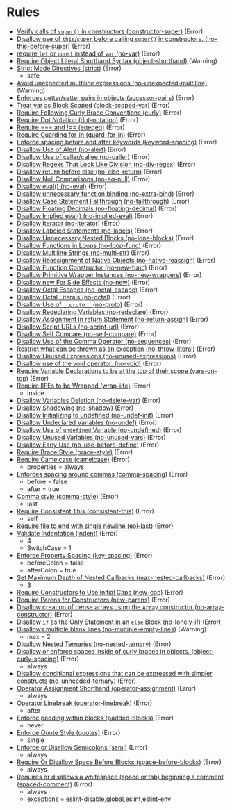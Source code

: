 # Rules

* [Verify calls of `super()` in constructors (constructor-super)](http://eslint.org/docs/rules/constructor-super) (Error)
* [Disallow use of `this`/`super` before calling `super()` in constructors. (no-this-before-super)](http://eslint.org/docs/rules/no-this-before-super) (Error)
* [require `let` or `const` instead of `var` (no-var)](http://eslint.org/docs/rules/no-var) (Error)
* [Require Object Literal Shorthand Syntax (object-shorthand)](http://eslint.org/docs/rules/object-shorthand) (Warning)
* [Strict Mode Directives (strict)](http://eslint.org/docs/rules/strict) (Error)
  * safe
* [Avoid unexpected multiline expressions (no-unexpected-multiline)](http://eslint.org/docs/rules/no-unexpected-multiline) (Warning)
* [Enforces getter/setter pairs in objects (accessor-pairs)](http://eslint.org/docs/rules/accessor-pairs) (Error)
* [Treat var as Block Scoped (block-scoped-var)](http://eslint.org/docs/rules/block-scoped-var) (Error)
* [Require Following Curly Brace Conventions (curly)](http://eslint.org/docs/rules/curly) (Error)
* [Require Dot Notation (dot-notation)](http://eslint.org/docs/rules/dot-notation) (Error)
* [Require === and !== (eqeqeq)](http://eslint.org/docs/rules/eqeqeq) (Error)
* [Require Guarding for-in (guard-for-in)](http://eslint.org/docs/rules/guard-for-in) (Error)
* [Enforce spacing before and after keywords (keyword-spacing)](http://eslint.org/docs/rules/keyword-spacing) (Error)
* [Disallow Use of Alert (no-alert)](http://eslint.org/docs/rules/no-alert) (Error)
* [Disallow Use of caller/callee (no-caller)](http://eslint.org/docs/rules/no-caller) (Error)
* [Disallow Regexs That Look Like Division (no-div-regex)](http://eslint.org/docs/rules/no-div-regex) (Error)
* [Disallow return before else (no-else-return)](http://eslint.org/docs/rules/no-else-return) (Error)
* [Disallow Null Comparisons (no-eq-null)](http://eslint.org/docs/rules/no-eq-null) (Error)
* [Disallow eval() (no-eval)](http://eslint.org/docs/rules/no-eval) (Error)
* [Disallow unnecessary function binding (no-extra-bind)](http://eslint.org/docs/rules/no-extra-bind) (Error)
* [Disallow Case Statement Fallthrough (no-fallthrough)](http://eslint.org/docs/rules/no-fallthrough) (Error)
* [Disallow Floating Decimals (no-floating-decimal)](http://eslint.org/docs/rules/no-floating-decimal) (Error)
* [Disallow Implied eval() (no-implied-eval)](http://eslint.org/docs/rules/no-implied-eval) (Error)
* [Disallow Iterator (no-iterator)](http://eslint.org/docs/rules/no-iterator) (Error)
* [Disallow Labeled Statements (no-labels)](http://eslint.org/docs/rules/no-labels) (Error)
* [Disallow Unnecessary Nested Blocks (no-lone-blocks)](http://eslint.org/docs/rules/no-lone-blocks) (Error)
* [Disallow Functions in Loops (no-loop-func)](http://eslint.org/docs/rules/no-loop-func) (Error)
* [Disallow Multiline Strings (no-multi-str)](http://eslint.org/docs/rules/no-multi-str) (Error)
* [Disallow Reassignment of Native Objects (no-native-reassign)](http://eslint.org/docs/rules/no-native-reassign) (Error)
* [Disallow Function Constructor (no-new-func)](http://eslint.org/docs/rules/no-new-func) (Error)
* [Disallow Primitive Wrapper Instances (no-new-wrappers)](http://eslint.org/docs/rules/no-new-wrappers) (Error)
* [Disallow new For Side Effects (no-new)](http://eslint.org/docs/rules/no-new) (Error)
* [Disallow Octal Escapes (no-octal-escape)](http://eslint.org/docs/rules/no-octal-escape) (Error)
* [Disallow Octal Literals (no-octal)](http://eslint.org/docs/rules/no-octal) (Error)
* [Disallow Use of `__proto__` (no-proto)](http://eslint.org/docs/rules/no-proto) (Error)
* [Disallow Redeclaring Variables (no-redeclare)](http://eslint.org/docs/rules/no-redeclare) (Error)
* [Disallow Assignment in return Statement (no-return-assign)](http://eslint.org/docs/rules/no-return-assign) (Error)
* [Disallow Script URLs (no-script-url)](http://eslint.org/docs/rules/no-script-url) (Error)
* [Disallow Self Compare (no-self-compare)](http://eslint.org/docs/rules/no-self-compare) (Error)
* [Disallow Use of the Comma Operator (no-sequences)](http://eslint.org/docs/rules/no-sequences) (Error)
* [Restrict what can be thrown as an exception (no-throw-literal)](http://eslint.org/docs/rules/no-throw-literal) (Error)
* [Disallow Unused Expressions (no-unused-expressions)](http://eslint.org/docs/rules/no-unused-expressions) (Error)
* [Disallow use of the void operator. (no-void)](http://eslint.org/docs/rules/no-void) (Error)
* [Require Variable Declarations to be at the top of their scope (vars-on-top)](http://eslint.org/docs/rules/vars-on-top) (Error)
* [Require IIFEs to be Wrapped (wrap-iife)](http://eslint.org/docs/rules/wrap-iife) (Error)
  * inside
* [Disallow Variables Deletion (no-delete-var)](http://eslint.org/docs/rules/no-delete-var) (Error)
* [Disallow Shadowing (no-shadow)](http://eslint.org/docs/rules/no-shadow) (Error)
* [Disallow Initializing to undefined (no-undef-init)](http://eslint.org/docs/rules/no-undef-init) (Error)
* [Disallow Undeclared Variables (no-undef)](http://eslint.org/docs/rules/no-undef) (Error)
* [Disallow Use of `undefined` Variable (no-undefined)](http://eslint.org/docs/rules/no-undefined) (Error)
* [Disallow Unused Variables (no-unused-vars)](http://eslint.org/docs/rules/no-unused-vars) (Error)
* [Disallow Early Use (no-use-before-define)](http://eslint.org/docs/rules/no-use-before-define) (Error)
* [Require Brace Style (brace-style)](http://eslint.org/docs/rules/brace-style) (Error)
* [Require Camelcase (camelcase)](http://eslint.org/docs/rules/camelcase) (Error)
  * properties = always
* [Enforces spacing around commas (comma-spacing)](http://eslint.org/docs/rules/comma-spacing) (Error)
  * before = false
  * after = true
* [Comma style (comma-style)](http://eslint.org/docs/rules/comma-style) (Error)
  * last
* [Require Consistent This (consistent-this)](http://eslint.org/docs/rules/consistent-this) (Error)
  * self
* [Require file to end with single newline (eol-last)](http://eslint.org/docs/rules/eol-last) (Error)
* [Validate Indentation (indent)](http://eslint.org/docs/rules/indent) (Error)
  * 4
  * SwitchCase = 1
* [Enforce Property Spacing (key-spacing)](http://eslint.org/docs/rules/key-spacing) (Error)
  * beforeColon = false
  * afterColon = true
* [Set Maximum Depth of Nested Callbacks (max-nested-callbacks)](http://eslint.org/docs/rules/max-nested-callbacks) (Error)
  * 3
* [Require Constructors to Use Initial Caps (new-cap)](http://eslint.org/docs/rules/new-cap) (Error)
* [Require Parens for Constructors (new-parens)](http://eslint.org/docs/rules/new-parens) (Error)
* [Disallow creation of dense arrays using the `Array` constructor (no-array-constructor)](http://eslint.org/docs/rules/no-array-constructor) (Error)
* [Disallow `if` as the Only Statement in an `else` Block (no-lonely-if)](http://eslint.org/docs/rules/no-lonely-if) (Error)
* [Disallows multiple blank lines (no-multiple-empty-lines)](http://eslint.org/docs/rules/no-multiple-empty-lines) (Warning)
  * max = 2
* [Disallow Nested Ternaries (no-nested-ternary)](http://eslint.org/docs/rules/no-nested-ternary) (Error)
* [Disallow or enforce spaces inside of curly braces in objects. (object-curly-spacing)](http://eslint.org/docs/rules/object-curly-spacing) (Error)
  * always
* [Disallow conditional expressions that can be expressed with simpler constructs (no-unneeded-ternary)](http://eslint.org/docs/rules/no-unneeded-ternary) (Error)
* [Operator Assignment Shorthand (operator-assignment)](http://eslint.org/docs/rules/operator-assignment) (Error)
  * always
* [Operator Linebreak (operator-linebreak)](http://eslint.org/docs/rules/operator-linebreak) (Error)
  * after
* [Enforce padding within blocks (padded-blocks)](http://eslint.org/docs/rules/padded-blocks) (Error)
  * never
* [Enforce Quote Style (quotes)](http://eslint.org/docs/rules/quotes) (Error)
  * single
* [Enforce or Disallow Semicolons (semi)](http://eslint.org/docs/rules/semi) (Error)
  * always
* [Require Or Disallow Space Before Blocks (space-before-blocks)](http://eslint.org/docs/rules/space-before-blocks) (Error)
  * always
* [Requires or disallows a whitespace (space or tab) beginning a comment (spaced-comment)](http://eslint.org/docs/rules/spaced-comment) (Error)
  * always
  * exceptions = eslint-disable,global,eslint,eslint-env
